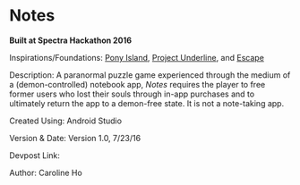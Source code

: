 # Notes

**Built at Spectra Hackathon 2016**

Inspirations/Foundations: [Pony Island](http://store.steampowered.com/app/405640/), [Project Underline](http://devpost.com/software/project-underline), and [Escape](http://devpost.com/software/escape-6xa8zn)

Description: A paranormal puzzle game experienced through the medium of a (demon-controlled) notebook app, *Notes* requires the player to free former users who lost their souls through in-app purchases and to ultimately return the app to a demon-free state. It is not a note-taking app.

Created Using: Android Studio

Version & Date: Version 1.0, 7/23/16

Devpost Link:

Author: Caroline Ho
